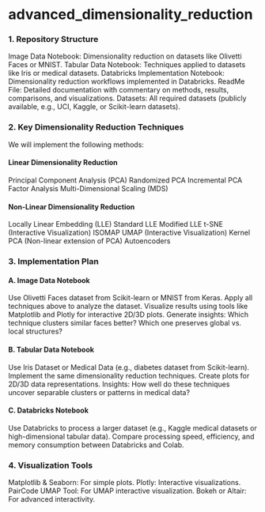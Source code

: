 # advanced_dimensionality_reduction

### 1. Repository Structure

Image Data Notebook: Dimensionality reduction on datasets like Olivetti Faces or MNIST.
Tabular Data Notebook: Techniques applied to datasets like Iris or medical datasets.
Databricks Implementation Notebook: Dimensionality reduction workflows implemented in Databricks.
ReadMe File: Detailed documentation with commentary on methods, results, comparisons, and visualizations.
Datasets: All required datasets (publicly available, e.g., UCI, Kaggle, or Scikit-learn datasets).
### 2. Key Dimensionality Reduction Techniques
We will implement the following methods:

#### Linear Dimensionality Reduction
Principal Component Analysis (PCA)
Randomized PCA
Incremental PCA
Factor Analysis
Multi-Dimensional Scaling (MDS)
#### Non-Linear Dimensionality Reduction
Locally Linear Embedding (LLE)
Standard LLE
Modified LLE
t-SNE (Interactive Visualization)
ISOMAP
UMAP (Interactive Visualization)
Kernel PCA (Non-linear extension of PCA)
Autoencoders
### 3. Implementation Plan
#### A. Image Data Notebook
Use Olivetti Faces dataset from Scikit-learn or MNIST from Keras.
Apply all techniques above to analyze the dataset.
Visualize results using tools like Matplotlib and Plotly for interactive 2D/3D plots.
Generate insights:
Which technique clusters similar faces better?
Which one preserves global vs. local structures?
#### B. Tabular Data Notebook
Use Iris Dataset or Medical Data (e.g., diabetes dataset from Scikit-learn).
Implement the same dimensionality reduction techniques.
Create plots for 2D/3D data representations.
Insights:
How well do these techniques uncover separable clusters or patterns in medical data?
#### C. Databricks Notebook
Use Databricks to process a larger dataset (e.g., Kaggle medical datasets or high-dimensional tabular data).
Compare processing speed, efficiency, and memory consumption between Databricks and Colab.
### 4. Visualization Tools
Matplotlib & Seaborn: For simple plots.
Plotly: Interactive visualizations.
PairCode UMAP Tool: For UMAP interactive visualization.
Bokeh or Altair: For advanced interactivity.


